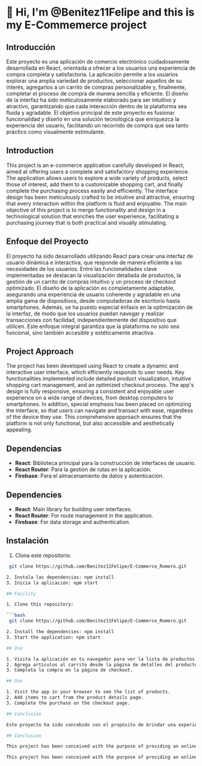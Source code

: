 # 👋 Hi, I'm @Benitez11Felipe and this is my E-Commemerce project

## Introducción

Este proyecto es una aplicación de comercio electrónico cuidadosamente desarrollada en React, orientada a ofrecer a los usuarios una experiencia de compra completa y satisfactoria. La aplicación permite a los usuarios explorar una amplia variedad de productos, seleccionar aquellos de su interés, agregarlos a un carrito de compras personalizable y, finalmente, completar el proceso de compra de manera sencilla y eficiente. El diseño de la interfaz ha sido meticulosamente elaborado para ser intuitivo y atractivo, garantizando que cada interacción dentro de la plataforma sea fluida y agradable. El objetivo principal de este proyecto es fusionar funcionalidad y diseño en una solución tecnológica que enriquezca la experiencia del usuario, facilitando un recorrido de compra que sea tanto práctico como visualmente estimulante.

## Introduction

This project is an e-commerce application carefully developed in React, aimed at offering users a complete and satisfactory shopping experience. The application allows users to explore a wide variety of products, select those of interest, add them to a customizable shopping cart, and finally complete the purchasing process easily and efficiently. The interface design has been meticulously crafted to be intuitive and attractive, ensuring that every interaction within the platform is fluid and enjoyable. The main objective of this project is to merge functionality and design in a technological solution that enriches the user experience, facilitating a purchasing journey that is both practical and visually stimulating.

## Enfoque del Proyecto

El proyecto ha sido desarrollado utilizando React para crear una interfaz de usuario dinámica e interactiva, que responde de manera eficiente a las necesidades de los usuarios. Entre las funcionalidades clave implementadas se destacan la visualización detallada de productos, la gestión de un carrito de compras intuitivo y un proceso de checkout optimizado. El diseño de la aplicación es completamente adaptable, asegurando una experiencia de usuario coherente y agradable en una amplia gama de dispositivos, desde computadoras de escritorio hasta smartphones. Además, se ha puesto especial énfasis en la optimización de la interfaz, de modo que los usuarios puedan navegar y realizar transacciones con facilidad, independientemente del dispositivo que utilicen. Este enfoque integral garantiza que la plataforma no solo sea funcional, sino también accesible y estéticamente atractiva.

## Project Approach

The project has been developed using React to create a dynamic and interactive user interface, which efficiently responds to user needs. Key functionalities implemented include detailed product visualization, intuitive shopping cart management, and an optimized checkout process. The app's design is fully responsive, ensuring a consistent and enjoyable user experience on a wide range of devices, from desktop computers to smartphones. In addition, special emphasis has been placed on optimizing the interface, so that users can navigate and transact with ease, regardless of the device they use. This comprehensive approach ensures that the platform is not only functional, but also accessible and aesthetically appealing.

## Dependencias

- **React**: Biblioteca principal para la construcción de interfaces de usuario.
- **React Router**: Para la gestión de rutas en la aplicación.
- **Firebase**: Para el almacenamiento de datos y autenticación.

## Dependencies

- **React**: Main library for building user interfaces.
- **React Router**: For route management in the application.
- **Firebase**: For data storage and authentication.

## Instalación

1. Clona este repositorio:

  ```bash
   git clone https://github.com/Benitez11Felipe/E-Commerce_Romero.git

2. Instala las dependencias: npm install
3. Inicia la aplicación: npm start

## Facility

1. Clone this repository:

  ```bash
   git clone https://github.com/Benitez11Felipe/E-Commerce_Romero.git

2. Install the dependencies: npm install
3. Start the application: npm start

## Uso

1. Visita la aplicación en tu navegador para ver la lista de productos.
2. Agrega artículos al carrito desde la página de detalles del producto.
3. Completa la compra en la página de checkout.

## Use

1. Visit the app in your browser to see the list of products.
2. Add items to cart from the product details page.
3. Complete the purchase on the checkout page.

## Conclusión

Este proyecto ha sido concebido con el propósito de brindar una experiencia de compra en línea que sea tanto eficiente como placentera, apoyándose en tecnologías de vanguardia y siguiendo las mejores prácticas del desarrollo web. A través de un enfoque meticuloso en la usabilidad y la implementación de soluciones modernas, hemos logrado crear una plataforma que no solo satisface las expectativas de los usuarios, sino que también establece un nuevo estándar en la calidad de las experiencias de comercio electrónico.

## Conclusion

This project has been conceived with the purpose of providing an online shopping experience that is both efficient and pleasant, relying on cutting-edge technologies and following the best practices of web development. Through a meticulous focus on usability and the implementation of modern solutions, we have managed to create a platform that not only meets user expectations but also sets a new standard in the quality of e-commerce experiences.

This project has been conceived with the purpose of providing an online shopping experience that is both efficient and pleasant, relying on cutting-edge technologies and following the best practices of web development. Through a meticulous focus on usability and the implementation of modern solutions, we have managed to create a platform that not only meets user expectations but also sets a new standard in the quality of e-commerce experiences.
